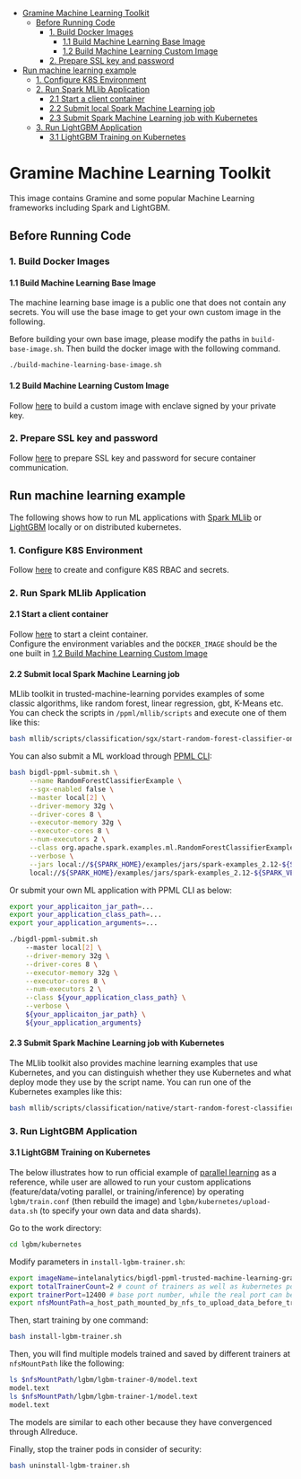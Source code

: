 - [Gramine Machine Learning Toolkit](#gramine-machine-learning-toolkit)
  - [Before Running Code](#before-running-code)
    - [1. Build Docker Images](#1-build-docker-images)
      - [1.1 Build Machine Learning Base Image](#11-build-machine-learning-base-image)
      - [1.2 Build Machine Learning Custom Image](#12-build-machine-learning-custom-image)
    - [2. Prepare SSL key and password](#2-prepare-ssl-key-and-password)
- [Run machine learning example](#run-machine-learning-example)
  - [1. Configure K8S Environment](#1-configure-k8s-environment)
  - [2. Run Spark MLlib Application](#2-run-spark-mllib-application)
    - [2.1 Start a client container](#21-start-a-client-container)
    - [2.2 Submit local Spark Machine Learning job](#22-submit-local-spark-machine-learning-job)
    - [2.3 Submit Spark Machine Learning job with Kubernetes](#23-submit-spark-machine-learning-job-with-kubernetes)
  - [3. Run LightGBM Application](#3-run-lightgbm-application)
    - [3.1 LightGBM Training on Kubernetes](#31-lightgbm-training-on-kubernetes)


# Gramine Machine Learning Toolkit

This image contains Gramine and some popular Machine Learning frameworks including Spark and LightGBM. 

## Before Running Code
### 1. Build Docker Images
#### 1.1 Build Machine Learning Base Image

The machine learning base image is a public one that does not contain any secrets. You will use the base image to get your own custom image in the following.

Before building your own base image, please modify the paths in `build-base-image.sh`. Then build the docker image with the following command.

```bash
./build-machine-learning-base-image.sh
```
#### 1.2 Build Machine Learning Custom Image

Follow [here](https://github.com/intel-analytics/BigDL/tree/main/ppml/trusted-bigdata#12-build-custom-image) to build a custom image with enclave signed by your private key.

### 2. Prepare SSL key and password

Follow [here](https://github.com/intel-analytics/BigDL/blob/main/ppml/docs/prepare_environment.md#prepare-key-and-password) to prepare SSL key and password for secure container communication.

## Run machine learning example

The following shows how to run ML applications with [Spark MLlib](#2-run-spark-mllib-application) or [LightGBM](#3-run-lightgbm-application) locally or on distributed kubernetes.

### 1. Configure K8S Environment

Follow [here](https://github.com/intel-analytics/BigDL/blob/main/ppml/docs/prepare_environment.md#configure-the-environment) to create and configure K8S RBAC and secrets.

### 2. Run Spark MLlib Application

#### 2.1 Start a client container

Follow [here](https://github.com/intel-analytics/BigDL/tree/main/ppml/trusted-machine-learning#21-start-a-client-container) to start a cleint container.\
Configure the environment variables and the `DOCKER_IMAGE` should be the one built in [1.2 Build Machine Learning Custom Image](#12-build-machine-learning-custom-image)

#### 2.2 Submit local Spark Machine Learning job 

MLlib toolkit in trusted-machine-learning porvides examples of some classic algorithms, like random forest, linear regression, gbt, K-Means etc. You can check the scripts in `/ppml/mllib/scripts` and execute one of them like this:

```bash 
bash mllib/scripts/classification/sgx/start-random-forest-classifier-on-local-sgx.sh
```

You can also submit a ML workload through [PPML CLI](https://github.com/intel-analytics/BigDL/blob/ecd8d96f2d4a1d2421d5edd3a566c93c7797ff03/ppml/docs/submit_job.md#ppml-cli):

```bash
bash bigdl-ppml-submit.sh \
     --name RandomForestClassifierExample \
     --sgx-enabled false \
     --master local[2] \
     --driver-memory 32g \
     --driver-cores 8 \
     --executor-memory 32g \
     --executor-cores 8 \
     --num-executors 2 \
     --class org.apache.spark.examples.ml.RandomForestClassifierExample \
     --verbose \
     --jars local://${SPARK_HOME}/examples/jars/spark-examples_2.12-${SPARK_VERSION}.jar \
     local://${SPARK_HOME}/examples/jars/spark-examples_2.12-${SPARK_VERSION}.jar 3000
```

Or submit your own ML application with PPML CLI as below:
```bash 
export your_applicaiton_jar_path=...
export your_application_class_path=...
export your_application_arguments=...

./bigdl-ppml-submit.sh
    --master local[2] \
    --driver-memory 32g \
    --driver-cores 8 \
    --executor-memory 32g \
    --executor-cores 8 \
    --num-executors 2 \
    --class ${your_application_class_path} \
    --verbose \
    ${your_applicaiton_jar_path} \
    ${your_application_arguments}
```

#### 2.3 Submit Spark Machine Learning job with Kubernetes
The MLlib toolkit also provides machine learning examples that use Kubernetes, and you can distinguish whether they use Kubernetes and what deploy mode they use by the script name. You can run one of the Kubernetes examples like this:

```bash
bash mllib/scripts/classification/native/start-random-forest-classifier-on-k8s-client-native.sh
```

### 3. Run LightGBM Application

#### 3.1 LightGBM Training on Kubernetes

The below illustrates how to run official example of [parallel learning](https://github.com/microsoft/LightGBM/tree/master/examples/parallel_learning#distributed-learning-example) as a reference, while user are allowed to run your custom applications (feature/data/voting parallel, or training/inference) by operating `lgbm/train.conf` (then rebuild the image) and `lgbm/kubernetes/upload-data.sh` (to specify your own data and data shards).

Go to the work directory:

```bash
cd lgbm/kubernetes
```

Modify parameters in `install-lgbm-trainer.sh`:

```bash
export imageName=intelanalytics/bigdl-ppml-trusted-machine-learning-gramine-reference:2.3.0-SNAPSHOT # You custom image name if needed
export totalTrainerCount=2 # count of trainers as well as kubernetes pods
export trainerPort=12400 # base port number, while the real port can be adapted
export nfsMountPath=a_host_path_mounted_by_nfs_to_upload_data_before_training # the path you used to create kubernetes nfsvolumeclaim
```

Then, start training by one command:

```bash
bash install-lgbm-trainer.sh
```

Then, you will find multiple models trained and saved by different trainers at `nfsMountPath` like the following:
```bash
ls $nfsMountPath/lgbm/lgbm-trainer-0/model.text
model.text
ls $nfsMountPath/lgbm/lgbm-trainer-1/model.text
model.text
```
The models are similar to each other because they have convergenced through Allreduce.

Finally, stop the trainer pods in consider of security:
```bash
bash uninstall-lgbm-trainer.sh
```

